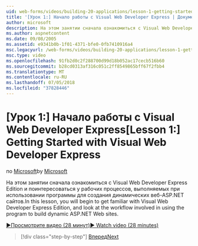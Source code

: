 ```yaml
---
uid: web-forms/videos/building-20-applications/lesson-1-getting-started-with-visual-web-developer-express
title: '[Урок 1:] Начало работы с Visual Web Developer Express | Документация Майкрософт'
author: microsoft
description: На этом занятии сначала ознакомиться с Visual Web Developer Express Edition и поинтересоваться у рабочих процессов, выполняемых при использовании программы для создания dyn...
ms.author: aspnetcontent
ms.date: 09/08/2005
ms.assetid: e9341b0b-1f01-4371-bfe0-0fb7410916a4
msc.legacyurl: /web-forms/videos/building-20-applications/lesson-1-getting-started-with-visual-web-developer-express
msc.type: video
ms.openlocfilehash: 91fb2d0c2f288700d99d18b052ac17cecb516b60
ms.sourcegitcommit: b28cd0313af316c051c2ff8549865bff67f2fbb4
ms.translationtype: MT
ms.contentlocale: ru-RU
ms.lasthandoff: 07/05/2018
ms.locfileid: "37828446"
---
```

<a name="lesson-1-getting-started-with-visual-web-developer-express"></a><span data-ttu-id="5fa2e-103">[Урок 1:] Начало работы с Visual Web Developer Express</span><span class="sxs-lookup"><span data-stu-id="5fa2e-103">[Lesson 1:] Getting Started with Visual Web Developer Express</span></span>
====================
<span data-ttu-id="5fa2e-104">по [Microsoft](https://github.com/microsoft)</span><span class="sxs-lookup"><span data-stu-id="5fa2e-104">by [Microsoft](https://github.com/microsoft)</span></span>

<span data-ttu-id="5fa2e-105">На этом занятии сначала ознакомиться с Visual Web Developer Express Edition и поинтересоваться у рабочих процессов, выполняемых при использовании программы для создания динамических веб-ASP.NET сайтов.</span><span class="sxs-lookup"><span data-stu-id="5fa2e-105">In this lesson, you will begin to get familiar with Visual Web Developer Express Edition, and look at the workflow involved in using the program to build dynamic ASP.NET Web sites.</span></span>

[<span data-ttu-id="5fa2e-106">&#9654;Просмотрите видео (28 минут)</span><span class="sxs-lookup"><span data-stu-id="5fa2e-106">&#9654; Watch video (28 minutes)</span></span>](https://channel9.msdn.com/Blogs/ASP-NET-Site-Videos/lesson-1-getting-started-with-visual-web-developer-express)

> [!div class="step-by-step"]
> [<span data-ttu-id="5fa2e-107">Вперед</span><span class="sxs-lookup"><span data-stu-id="5fa2e-107">Next</span></span>](lesson-2-creating-a-web-forms-user-interface.md)
